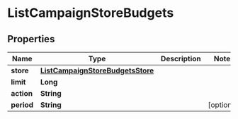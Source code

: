 

# ListCampaignStoreBudgets

## Properties

Name | Type | Description | Notes
------------ | ------------- | ------------- | -------------
**store** | [**ListCampaignStoreBudgetsStore**](ListCampaignStoreBudgetsStore.md) |  | 
**limit** | **Long** |  | 
**action** | **String** |  | 
**period** | **String** |  |  [optional]



